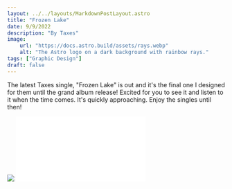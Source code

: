 ```yaml
---
layout: ../../layouts/MarkdownPostLayout.astro
title: "Frozen Lake"
date: 9/9/2022
description: "By Taxes"
image:
    url: "https://docs.astro.build/assets/rays.webp"
    alt: "The Astro logo on a dark background with rainbow rays."
tags: ["Graphic Design"]
draft: false
---
```


The latest Taxes single, "Frozen Lake" is out and it's the final one I designed for them until the grand album release! Excited for you to see it and listen to it when the time comes. It's quickly approaching. Enjoy the singles until then!

<img class="blog-post-image-md" src="https://res.cloudinary.com/dzv7ytxjh/image/upload/f_auto,q_50/v1739405814/631eee5df39f26f69118ae67_TAXES_Single_Frozen-Lake_150ppi_xffz1r.png">

<iframe allowfullscreen="true" frameborder="0" scrolling="no" src="//cdn.embedly.com/widgets/media.html?src=https%3A%2F%2Fopen.spotify.com%2Fembed%2Ftrack%2F1UXYe2i7ZzLI05svM3iDpp%3Futm_source%3Doembed&display_name=Spotify&url=https%3A%2F%2Fopen.spotify.com%2Ftrack%2F1UXYe2i7ZzLI05svM3iDpp&image=https%3A%2F%2Fi.scdn.co%2Fimage%2Fab67616d00001e024ef4da5ec1686274ac5c6f82&key=96f1f04c5f4143bcb0f2e68c87d65feb&type=text%2Fhtml&schema=spotify" title="Frozen Lake"></iframe></div></figure>